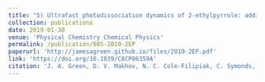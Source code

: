 ```yaml
---
title: "5) Ultrafast photodissociation dynamics of 2-ethylpyrrole: adding insight to experiment with ab initio multiple cloning"
collection: publications
date: 2019-01-30
venue: 'Physical Chemistry Chemical Physics'
permalink: /publication/005-2019-2EP
paperurl: 'http://jamesagreen.github.io/files/2019-2EP.pdf'
link: 'https://doi.org/10.1039/C8CP06359A'
citation: 'J. A. Green, D. V. Makhov, N. C. Cole-Filipiak, C. Symonds, V. G. Stavros, & D. V. Shalashilin, &quot;Ultrafast photodissociation dynamics of 2-ethylpyrrole: adding insight to experiment with ab initio multiple cloning&quot;, <i>Phys. Chem. Chem. Phys.</i>, 2019, <b>21</b>, 3832'
---
```

